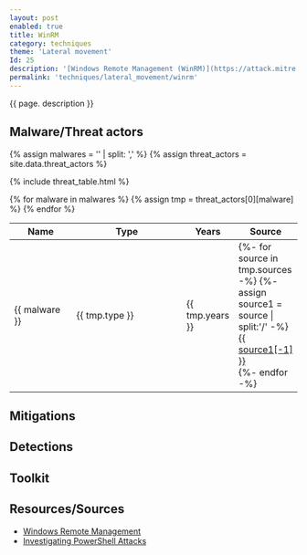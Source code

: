 ```yaml
---
layout: post
enabled: true
title: WinRM
category: techniques
theme: 'Lateral movement'
Id: 25
description: '[Windows Remote Management (WinRM)](https://attack.mitre.org/techniques/T1028/) is the name of both a Windows service and a protocol that allows a user to interact with a remote system (e.g., run an executable, modify the Registry, modify services). It may be called with the winrm command or by any number of programs such as PowerShell.'
permalink: 'techniques/lateral_movement/winrm'
---
```

{{ page. description }}


## Malware/Threat actors

{% assign malwares = '' | split: ',' %}
{% assign threat_actors = site.data.threat_actors %}

{% include threat_table.html %}
<table>
    <colgroup>
        <col width="30%" />
        <col width="70%" />
    </colgroup>
    <thead>
        <tr class="header">
            <th>Name</th>
            <th>Type</th>
            <th>Years</th>
            <th>Source</th>
        </tr>
    </thead>
    <tbody>
        {% for malware in malwares %}
        <tr>
        {% assign tmp = threat_actors[0][malware] %}
            <td markdown="span">{{ malware }}</td>
            <td markdown="span">{{ tmp.type }}</td>
            <td markdown="span">{{ tmp.years }}</td>
            <td markdown="span">
                {%- for source in tmp.sources -%}
                    {%- assign source1 = source | split:'/' -%}
                    <a href="{{ source }}">{{ source1[-1] }}</a><br>
                {%- endfor -%}
            </td>
        </tr>
        {% endfor %}
    </tbody>
</table>
</div>

## Mitigations


## Detections


## Toolkit


## Resources/Sources
* [Windows Remote Management](https://attack.mitre.org/techniques/T1028/)
* [Investigating PowerShell Attacks](https://www.blackhat.com/docs/us-14/materials/us-14-Kazanciyan-Investigating-Powershell-Attacks-WP.pdf)
